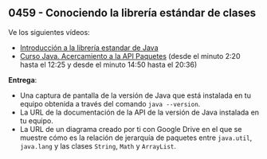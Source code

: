 ## 0459 - Conociendo la librería estándar de clases

Ve los siguientes vídeos:
- [Introducción a la librería estandar de Java](https://www.youtube.com/watch?v=qP7MW41TQKo)
- [Curso Java. Acercamiento a la API Paquetes](https://www.youtube.com/watch?v=0M6qHYdlqpc) (desde el minuto 2:20 hasta el 12:25 y desde el minuto 14:50 hasta el 20:36)

__Entrega__:

* Una captura de pantalla de la versión de Java que está instalada en tu equipo obtenida a través del comando `java --version`.
* La URL de la documentación de la API de la versión de Java instalada en tu equipo.
* La URL de un diagrama creado por ti con Google Drive en el que se muestre cómo es la relación de jerarquía de paquetes entre `java.util`, `java.lang` y las clases `String`, `Math` y `ArrayList`.
